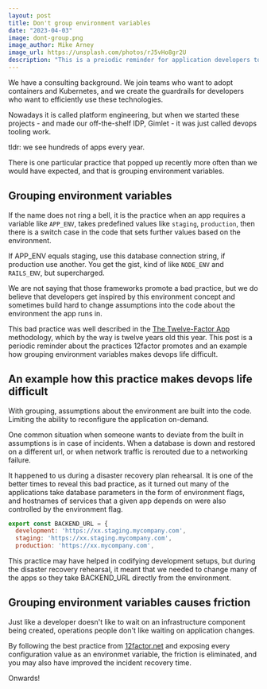 ```yaml
---
layout: post
title: Don't group environment variables
date: "2023-04-03"
image: dont-group.png
image_author: Mike Arney
image_url: https://unsplash.com/photos/rJ5vHo8gr2U
description: "This is a preiodic reminder for application developers to not group environment variables. `APP_ENV=staging` easily becomes a blocker when you do application operation."
---
```


We have a consulting background. We join teams who want to adopt containers and Kubernetes, and we create the guardrails for developers who want to efficiently use these technologies.

Nowadays it is called platform engineering, but when we started these projects - and made our off-the-shelf IDP, Gimlet - it was just called devops tooling work.

tldr: we see hundreds of apps every year.

There is one particular practice that popped up recently more often than we would have expected, and that is grouping environment variables.

## Grouping environment variables

If the name does not ring a bell, it is the practice when an app requires a variable like `APP_ENV`, takes predefined values like `staging`, `production`, then there is a switch case in the code that sets further values based on the environment.

If APP_ENV equals staging, use this database connection string, if production use another. You get the gist, kind of like `NODE_ENV` and `RAILS_ENV`, but supercharged.

We are not saying that those frameworks promote a bad practice, but we do believe that developers get inspired by this environment concept and sometimes build hard to change assumptions into the code about the environment the app runs in.

This bad practice was well described in the [The Twelve-Factor App](https://12factor.net/config) methodology, which by the way is twelve years old this year. This post is a periodic reminder about the practices 12factor promotes and an example how grouping environment variables makes devops life difficult.

## An example how this practice makes devops life difficult

With grouping, assumptions about the environment are built into the code. Limiting the ability to reconfigure the application on-demand.

One common situation when someone wants to deviate from the built in assumptions is in case of incidents. When a database is down and restored on a different url, or when network traffic is rerouted due to a networking failure.

It happened to us during a disaster recovery plan rehearsal. It is one of the better times to reveal this bad practice, as it turned out many of the applications take database parameters in the form of environment flags, and hostnames of services that a given app depends on were also controlled by the environment flag.

```javascript
export const BACKEND_URL = {
  development: 'https://xx.staging.mycompany.com',
  staging: 'https://xx.staging.mycompany.com',
  production: 'https://xx.mycompany.com',
```

This practice may have helped in codifying development setups, but during the disaster recovery rehearsal, it meant that we needed to change many of the apps so they take BACKEND_URL directly from the environment.

## Grouping environment variables causes friction

Just like a developer doesn't like to wait on an infrastructure component being created, operations people don't like waiting on application changes.

By following the best practice from [12factor.net](https://12factor.net/config) and exposing every configuration value as an environmet variable, the friction is eliminated, and you may also have improved the incident recovery time.

Onwards!
